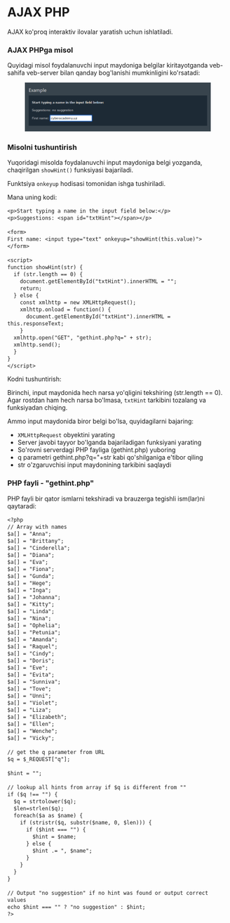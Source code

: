 # AJAX PHP

AJAX ko'proq interaktiv ilovalar yaratish uchun ishlatiladi.

### AJAX PHPga misol

Quyidagi misol foydalanuvchi input maydoniga belgilar kiritayotganda veb-sahifa veb-server bilan qanday bog'lanishi mumkinligini ko'rsatadi:

<figure><img src="../../.gitbook/assets/image (64).png" alt=""><figcaption></figcaption></figure>

### Misolni tushuntirish

Yuqoridagi misolda foydalanuvchi input maydoniga belgi yozganda, chaqirilgan `showHint()` funksiyasi bajariladi.

Funktsiya `onkeyup` hodisasi tomonidan ishga tushiriladi.

Mana uning kodi:

```
<p>Start typing a name in the input field below:</p>
<p>Suggestions: <span id="txtHint"></span></p>

<form>
First name: <input type="text" onkeyup="showHint(this.value)">
</form>

<script>
function showHint(str) {
  if (str.length == 0) {
    document.getElementById("txtHint").innerHTML = "";
    return;
  } else {
    const xmlhttp = new XMLHttpRequest();
    xmlhttp.onload = function() {
      document.getElementById("txtHint").innerHTML = this.responseText;
    }
  xmlhttp.open("GET", "gethint.php?q=" + str);
  xmlhttp.send();
  }
}
</script>
```

Kodni tushuntirish:

Birinchi, input maydonida hech narsa yo'qligini tekshiring (str.length == 0). Agar rostdan ham hech narsa bo'lmasa, `txtHint` tarkibini tozalang va funksiyadan chiqing.

Ammo input maydonida biror belgi bo'lsa, quyidagilarni bajaring:

* `XMLHttpRequest` obyektini yarating
* Server javobi tayyor bo'lganda bajariladigan funksiyani yarating
* So'rovni serverdagi PHP fayliga (gethint.php) yuboring
* q parametri gethint.php?q="+str kabi qo'shilganiga e'tibor qiling
* str o'zgaruvchisi input maydonining tarkibini saqlaydi

### PHP fayli - "gethint.php"

PHP fayli bir qator ismlarni tekshiradi va brauzerga tegishli ism(lar)ni qaytaradi:

```
<?php
// Array with names
$a[] = "Anna";
$a[] = "Brittany";
$a[] = "Cinderella";
$a[] = "Diana";
$a[] = "Eva";
$a[] = "Fiona";
$a[] = "Gunda";
$a[] = "Hege";
$a[] = "Inga";
$a[] = "Johanna";
$a[] = "Kitty";
$a[] = "Linda";
$a[] = "Nina";
$a[] = "Ophelia";
$a[] = "Petunia";
$a[] = "Amanda";
$a[] = "Raquel";
$a[] = "Cindy";
$a[] = "Doris";
$a[] = "Eve";
$a[] = "Evita";
$a[] = "Sunniva";
$a[] = "Tove";
$a[] = "Unni";
$a[] = "Violet";
$a[] = "Liza";
$a[] = "Elizabeth";
$a[] = "Ellen";
$a[] = "Wenche";
$a[] = "Vicky";

// get the q parameter from URL
$q = $_REQUEST["q"];

$hint = "";

// lookup all hints from array if $q is different from ""
if ($q !== "") {
  $q = strtolower($q);
  $len=strlen($q);
  foreach($a as $name) {
    if (stristr($q, substr($name, 0, $len))) {
      if ($hint === "") {
        $hint = $name;
      } else {
        $hint .= ", $name";
      }
    }
  }
}

// Output "no suggestion" if no hint was found or output correct values
echo $hint === "" ? "no suggestion" : $hint;
?>
```
